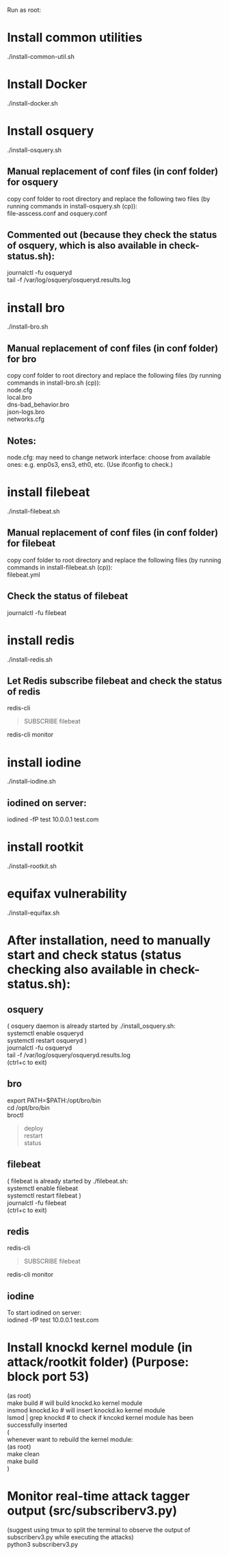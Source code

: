 Run as root:
# Install common utilities 
./install-common-util.sh

# Install Docker
./install-docker.sh

# Install osquery
./install-osquery.sh

## Manual replacement of conf files (in conf folder) for osquery
copy conf folder to root directory and replace the following two files (by running commands in install-osquery.sh (cp)):<br />
file-asscess.conf and osquery.conf

## Commented out (because they check the status of osquery, which is also available in check-status.sh):
journalctl -fu osqueryd<br />
tail -f /var/log/osquery/osqueryd.results.log

# install bro
./install-bro.sh
## Manual replacement of conf files (in conf folder) for bro
copy conf folder to root directory and replace the following files (by running commands in install-bro.sh (cp)):<br />
node.cfg<br />
local.bro<br />
dns-bad_behavior.bro<br />
json-logs.bro<br />
networks.cfg
## Notes:
node.cfg: may need to change network interface: choose from available ones: e.g. enp0s3, ens3, eth0, etc. (Use ifconfig to check.)

# install filebeat
./install-filebeat.sh
## Manual replacement of conf files (in conf folder) for filebeat
copy conf folder to root directory and replace the following files (by running commands in install-filebeat.sh (cp)):<br />
filebeat.yml<br />

## Check the status of filebeat
journalctl -fu filebeat

# install redis
./install-redis.sh

## Let Redis subscribe filebeat and check the status of redis
redis-cli<br />
> SUBSCRIBE filebeat<br />

redis-cli monitor

# install iodine
./install-iodine.sh

## iodined on server:
iodined -fP test 10.0.0.1 test.com

# install rootkit
./install-rootkit.sh

# equifax vulnerability
./install-equifax.sh

# After installation, need to manually start and check status (status checking also available in check-status.sh):
## osquery
(
osquery daemon is already started by ./install_osquery.sh:<br />
systemctl enable osqueryd<br />
systemctl restart osqueryd
)<br />
journalctl -fu osqueryd<br />
tail -f /var/log/osquery/osqueryd.results.log<br />
(ctrl+c to exit)
## bro
export PATH=$PATH:/opt/bro/bin<br />
cd /opt/bro/bin<br />
broctl<br />
> deploy<br />
> restart<br />
> status
## filebeat
(
filebeat is already started by ./filebeat.sh:<br />
systemctl enable filebeat<br />
systemctl restart filebeat
)<br />
journalctl -fu filebeat<br />
(ctrl+c to exit)
## redis
redis-cli<br />
> SUBSCRIBE filebeat<br />

redis-cli monitor

## iodine
To start iodined on server:<br />
iodined -fP test 10.0.0.1 test.com

# Install knockd kernel module (in attack/rootkit folder) (Purpose: block port 53)
(as root) <br />
make build # will build knockd.ko kernel module<br />
insmod knockd.ko # will insert knockd.ko kernel module<br />
lsmod | grep knockd # to check if kncokd kernel module has been successfully inserted<br />
(<br />
whenever want to rebuild the kernel module:<br />
(as root)<br />
make clean<br />
make build<br />
)

# Monitor real-time attack tagger output (src/subscriberv3.py)
(suggest using tmux to split the terminal to observe the output of subscriberv3.py while executing the attacks)<br />
python3 subscriberv3.py
